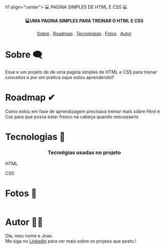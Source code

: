
h1 align="center">
  💻 PAGINA SIMPLES DE HTML E CSS 💻
</h1>

<h4 align="center">
  💻UMA PAGINA SIMPLES PARA TREINAR O HTML E CSS
</h4>

<p align="center">   
   <a href="#sobre">Sobre</a> .
   <a href="#roadmap">Roadmap</a> .
   <a href="#tecnologias">Tecnologias</a> .
   <a href="#fotos">Fotos</a> . 
   <a href="#autor">Autor</a>
 </p>


   
 # Sobre 🗨
     
     
   <p> Esse e um projeto de de uma pagina simples de HTML e CSS para treinar conceitos e por em pratica oque estou aprendendo!! </p>
   
   
   
   
   
   # Roadmap ✔
   
   <p> Como estou em fase de aprendizagem precisava treinar mais sobre Html e Css para que possa estar fresco na cabeça quando nescessario </p>
   
   
   # Tecnologias 📰
   <h3 align="center"> Tecnolgias usadas no projeto </h3>
  <p>HTML</p>
  <p>CSS</p>
  
   
   
   # Fotos 🎴
   
   <img>
   
   # Autor 🙋‍♂️
   <p>Ola, meu nome e Joao. <br> Me siga no <a href="https://www.linkedin.com/in/joao-soares-339642215/" target="_blank">Linkedin</a> para ver mais sobre os projeos que posto.!</p>
